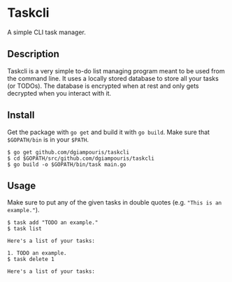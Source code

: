 # Taskcli

A simple CLI task manager.

## Description

Taskcli is a very simple to-do list managing program meant to be used from the command line.
It uses a locally stored database to store all your tasks (or TODOs).
The database is encrypted when at rest and only gets decrypted when you interact with it.

## Install

Get the package with `go get` and build it with `go build`. Make sure that `$GOPATH/bin` is in your `$PATH`.

```
$ go get github.com/dgiampouris/taskcli
$ cd $GOPATH/src/github.com/dgiampouris/taskcli
$ go build -o $GOPATH/bin/task main.go
```

## Usage

Make sure to put any of the given tasks in double quotes (e.g. `"This is an example."`).

```
$ task add "TODO an example."
$ task list

Here's a list of your tasks:

1. TODO an example.
$ task delete 1

Here's a list of your tasks:

```
